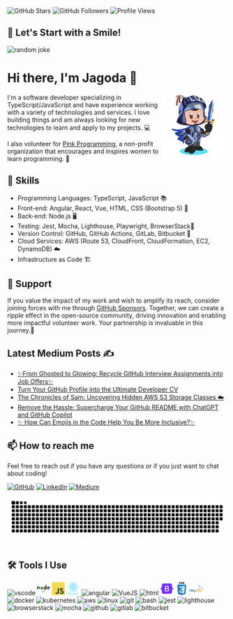 
![GitHub Stars](https://img.shields.io/github/stars/jagoda11?style=social&color=blue)
![GitHub Followers](https://img.shields.io/github/followers/jagoda11?style=social&color=green)
![Profile Views](https://komarev.com/ghpvc/?username=jagoda11&color=blue)
<meta name="google-site-verification" content="wlylwHoxsmZWdVpyKDboagjUdrnQbXuU7segWX_0A7k">
 <meta name="google-site-verification" content="Apib7-x98H0j5cPqHWwSMm6dNU4GmODRoqxLiDzdx9I">

## 🌸  Let's Start with a Smile!

<img src="https://img.shields.io/badge/dynamic/json?url=https%3A%2F%2Ficanhazdadjoke.com%2F&query=%24..joke&label=Joke&labelColor=ff69b4&color=87cefa" alt="random joke">


# Hi there, I'm Jagoda 👋

<img align="right" width="150" height="150" src="Octocats.gif" alt="gif of the various Octocats">

I'm a software developer specializing in TypeScript/JavaScript and have experience working with a variety of technologies and services. I love building things and am always looking for new technologies to learn and apply to my projects. 💻

I also volunteer for [Pink Programming](https://www.pinkprogramming.se/), a non-profit organization that encourages and inspires women to learn programming. 🌸


## 🚀 Skills

- Programming Languages: TypeScript, JavaScript 📚
- Front-end: Angular, React, Vue, HTML, CSS (Bootstrap 5) 🎨
- Back-end: Node.js 🖥️
- Testing: Jest, Mocha, Lighthouse, Playwright, BrowserStack🧪
- Version Control: GitHub, GitHub Actions, GitLab, Bitbucket 🔄
- Cloud Services: AWS (Route 53, CloudFront, CloudFormation, EC2, DynamoDB) ☁️
- Infrastructure as Code 🏗️


## 💖 Support

If you value the impact of my work and wish to amplify its reach, consider joining forces with me through [GitHub Sponsors](https://github.com/sponsors/Jagoda11). Together, we can create a ripple effect in the open-source community, driving innovation and enabling more impactful volunteer work. Your partnership is invaluable in this journey.🌟

## Latest Medium Posts ✍️
<!-- BLOG-POST-LIST:START -->
- [✨From Ghosted to Glowing: Recycle GitHub Interview Assignments into Job Offers✨](https://code.likeagirl.io/from-ghosted-to-glowing-recycle-github-interview-assignments-into-job-offers-49256428e2b7?source=rss-ec5f6d09b0e4------2)
- [Turn Your GitHub Profile into the Ultimate Developer CV](https://javascript.plainenglish.io/turn-your-github-profile-into-the-ultimate-developer-cv-66b58a3796ae?source=rss-ec5f6d09b0e4------2)
- [The Chronicles of Sam: Uncovering Hidden AWS S3  Storage Classes ☁️](https://code.likeagirl.io/the-chronicles-of-sam-uncovering-hidden-aws-s3-storage-classes-%EF%B8%8F-c10f8aca6a86?source=rss-ec5f6d09b0e4------2)
- [Remove the Hassle: Supercharge Your GitHub README with ChatGPT and GitHub Copilot](https://medium.com/womenintechnology/remove-the-hassle-supercharge-your-github-readme-with-chatgpt-and-github-copilot-cac93a00429f?source=rss-ec5f6d09b0e4------2)
- [✨ How Can Emojis in the Code Help You Be More Inclusive?✨](https://code.likeagirl.io/how-can-emojis-in-the-code-help-you-be-more-inclusive-2f93421304b3?source=rss-ec5f6d09b0e4------2)
<!-- BLOG-POST-LIST:END -->

## 📫 How to reach me

Feel free to reach out if you have any questions or if you just want to chat about coding!

[![GitHub](https://img.shields.io/badge/GitHub-181717?style=flat-square&logo=github&logoColor=white)](https://github.com/Jagoda11) [![LinkedIn](https://img.shields.io/badge/LinkedIn-0077B5?style=flat-square&logo=linkedin&logoColor=white)](https://www.linkedin.com/in/jagoda-cubrilo-web-developer/) [![Medium](https://img.shields.io/badge/Medium-00ab6c?style=flat-square&logo=medium&logoColor=white)](https://medium.com/@jagoda11)

<picture>
  <source media="(prefers-color-scheme: dark)" srcset="https://raw.githubusercontent.com/Jagoda11/Jagoda11/output/github-snake-dark.svg">
  <source media="(prefers-color-scheme: light)" srcset="https://raw.githubusercontent.com/Jagoda11/Jagoda11/output/github-snake.svg">
  <img alt="github-snake" src="https://raw.githubusercontent.com/Jagoda11/Jagoda11/output/github-snake.svg">
</picture>


## 🛠️ Tools I Use

<p align="left">
<img src="https://cdn.jsdelivr.net/gh/devicons/devicon/icons/vscode/vscode-original.svg" alt="vscode" width="30" height="30"/>
<img src="https://raw.githubusercontent.com/devicons/devicon/master/icons/nodejs/nodejs-original-wordmark.svg" alt="nodejs" width="30" height="30" />
<img src="https://raw.githubusercontent.com/devicons/devicon/master/icons/javascript/javascript-original.svg" alt="javascript" width="30" height="30" />
<img src="https://raw.githubusercontent.com/devicons/devicon/master/icons/react/react-original-wordmark.svg" alt="react" width="30" height="30" />
<img src="https://cdn.jsdelivr.net/gh/devicons/devicon/icons/angularjs/angularjs-original.svg" alt="angular" width="30" height="30"/>
<img src="https://cdn.jsdelivr.net/gh/devicons/devicon/icons/vuejs/vuejs-original-wordmark.svg" alt="VueJS" width="30" height="30"/>
<img src="https://cdn.jsdelivr.net/gh/devicons/devicon/icons/html5/html5-original.svg" alt="html" width="30" height="30"/>
<img src="https://raw.githubusercontent.com/devicons/devicon/master/icons/bootstrap/bootstrap-plain.svg" alt="bootstrap" width="30" height="30" />
<img src="https://raw.githubusercontent.com/devicons/devicon/master/icons/css3/css3-original-wordmark.svg" alt="css3" width="30" height="30" />
<img src="https://raw.githubusercontent.com/devicons/devicon/master/icons/mysql/mysql-original-wordmark.svg" alt="mysql" width="30" height="30" />
<img src="https://cdn.jsdelivr.net/gh/devicons/devicon/icons/docker/docker-original.svg" alt="docker" width="30" height="30"/>
<img src="https://cdn.jsdelivr.net/gh/devicons/devicon/icons/kubernetes/kubernetes-plain.svg" alt="kubernetes" width="30" height="30"/>
<img src="https://cdn.jsdelivr.net/gh/devicons/devicon/icons/amazonwebservices/amazonwebservices-plain-wordmark.svg" alt="aws" width="30" height="30"/>
<img src="https://cdn.jsdelivr.net/gh/devicons/devicon/icons/linux/linux-original.svg" alt="linux" width="30" height="30"/>
<img src="https://cdn.jsdelivr.net/gh/devicons/devicon/icons/git/git-original.svg" alt="git" width="30" height="30"/>
<img src="https://cdn.jsdelivr.net/gh/devicons/devicon/icons/bash/bash-original.svg" alt="bash" width="30" height="30"/>  
<img src="https://cdn.jsdelivr.net/gh/devicons/devicon/icons/jest/jest-plain.svg" alt="jest" width="30" height="30"/>
<img src="https://cdn.jsdelivr.net/gh/devicons/devicon/icons/chrome/chrome-original.svg" alt="lighthouse" width="30" height="30"/>
<img src="https://cdn.jsdelivr.net/gh/devicons/devicon/icons/browserstack/browserstack-original-wordmark.svg" alt="browserstack" width="30" height="30"/>
<img src="https://cdn.jsdelivr.net/gh/devicons/devicon/icons/mocha/mocha-plain.svg" alt="mocha" width="30" height="30"/>
<img src="https://cdn.jsdelivr.net/gh/devicons/devicon/icons/github/github-original-wordmark.svg" alt="github" width="30" height="30"/>
<img src="https://cdn.jsdelivr.net/gh/devicons/devicon/icons/gitlab/gitlab-original-wordmark.svg" alt="gitlab" width="30" height="30"/>
<img src="https://cdn.jsdelivr.net/gh/devicons/devicon/icons/bitbucket/bitbucket-original-wordmark.svg" alt="bitbucket" width="30" height="30"/>
</p>
